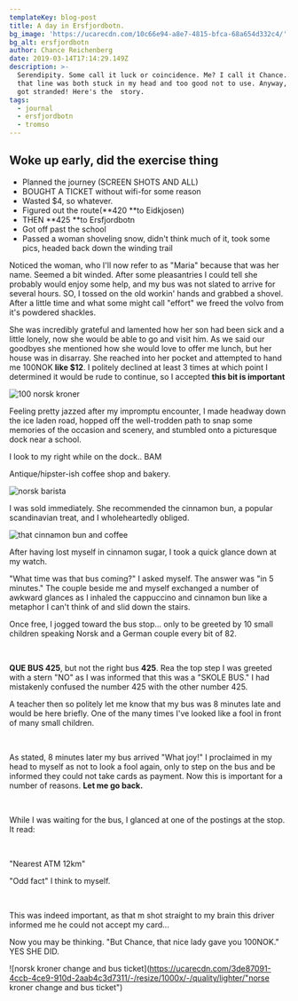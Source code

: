 ```yaml
---
templateKey: blog-post
title: A day in Ersfjordbotn.
bg_image: 'https://ucarecdn.com/10c66e94-a8e7-4815-bfca-68a654d332c4/'
bg_alt: ersfjordbotn
author: Chance Reichenberg
date: 2019-03-14T17:14:29.149Z
description: >-
  Serendipity. Some call it luck or coincidence. Me? I call it Chance.... Sorry,
  that line was both stuck in my head and too good not to use. Anyway, almost
  got stranded! Here's the  story.
tags:
  - journal
  - ersfjordbotn
  - tromso
---
```

<div class="article-text">

## Woke up early, did the exercise thing

* Planned the journey (SCREEN SHOTS AND ALL)
* BOUGHT A TICKET without wifi-for some reason
* Wasted $4, so whatever. 
* Figured out the route(**420 **to Eidkjosen)
* THEN **425 **to Ersfjordbotn
* Got off past the school
* Passed a woman shoveling snow, didn't think much of it, took some pics, headed back down the winding trail

Noticed the woman, who I'll now refer to as "Maria" because that was her name. Seemed a bit winded. After some pleasantries I could tell she probably would enjoy some help, and my bus was not slated to arrive for several hours. SO, I tossed on the old workin' hands and grabbed a shovel. After a little time and what some might call "effort" we freed the volvo from it's powdered shackles. 

She was incredibly grateful and lamented how her son had been sick and a little lonely,  now she would be able to go and visit him.  As we said our goodbyes she mentioned how she would love to offer me lunch, but her house was in disarray. She reached into her pocket and attempted to hand me 100NOK **like $12**.
I politely declined at least 3 times at which point I determined it would be rude to continue, so I accepted **this bit is important**

</div>
<div class="article-image">

![100 norsk kroner](https://ucarecdn.com/dc2437d5-9809-4fc8-b553-69d6f6618c84/-/resize/1000x/-/quality/lighter/ "My first payment in Norway!")

</div>
<div class="article-text">

Feeling pretty jazzed after my impromptu encounter, I made headway down the ice laden road, hopped off the well-trodden path to snap some memories of the occasion and scenery, and stumbled onto a picturesque dock near a school.

I look to my right while on the dock.. BAM

Antique/hipster-ish coffee shop and bakery. 

</div>
<div class="article-image">

![norsk barista](https://ucarecdn.com/ed182409-b81e-42b4-abae-2d4c24229b17/-/resize/1000x/-/quality/lighter/ "norsk barista making cappacino after a cinnamon bun recommendation")

</div>
<div class="article-text">

 I was sold immediately. She recommended the cinnamon bun, a popular scandinavian treat, and I wholeheartedly obliged.

</div>
<div class="article-image">

![that cinnamon bun and coffee](https://ucarecdn.com/6bf69ee4-01f3-4167-8bad-41e483807e08/-/resize/1000x/-/quality/lighter/ "Norwegian cinnamon bun and cappuccino")

</div>
<div class="article-text">

After having lost myself in cinnamon sugar, I took a quick glance down at my watch.

"What time was that bus coming?" I asked myself. The answer was "in 5 minutes." The couple beside me and myself exchanged a number of awkward glances as I inhaled the cappuccino and cinnamon bun like a metaphor I can't think of and slid down the stairs.

Once free, I jogged toward the bus stop... only to be greeted by 10 small children speaking Norsk and a German couple every bit of 82.

<br/>

**QUE BUS 425**, but not the right bus **425**. Rea the top step I was greeted with a stern "NO" as I was informed that this was a "SKOLE BUS." I had mistakenly confused the number 425 with the other number 425.

A teacher then so politely let me know that my bus was 8 minutes late and would be here briefly. One of the many times I've looked like a fool in front of many small children.

<br/>

As stated, 8 minutes later my bus arrived "What joy!" I proclaimed in my head to myself as not to look a fool again, only to step on the bus and be informed they could not take cards as payment. Now this is important for a number of reasons. **Let me go back.**

<br/>

While I was waiting for the bus, I glanced at one of the postings at the stop. It read:

<br/>

"Nearest ATM 12km"

"Odd fact" I think to myself.

<br/>

This was indeed important, as that m shot straight to my brain  this driver informed me he could not accept my card...

Now you may be thinking. "But Chance, that nice lady gave you 100NOK." YES SHE DID.

</div>
<div class="article-image">

![norsk kroner change and bus ticket](https://ucarecdn.com/3de87091-4ccb-4ce9-910d-2aab4c3d7311/-/resize/1000x/-/quality/lighter/"norse kroner change and bus ticket")

</div>
